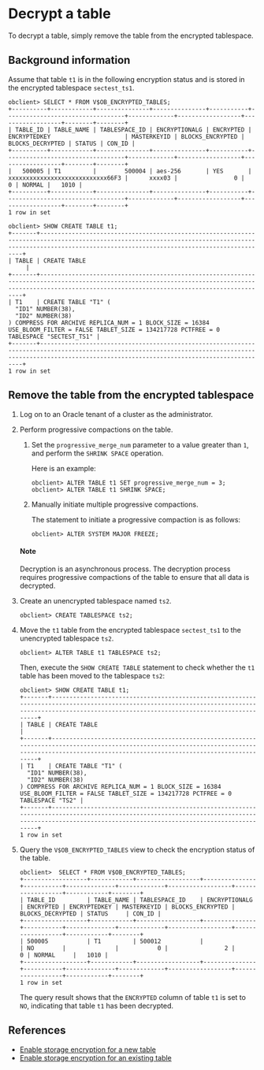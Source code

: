 # Decrypt a table

To decrypt a table, simply remove the table from the encrypted tablespace.

## Background information

Assume that table `t1` is in the following encryption status and is stored in the encrypted tablespace `sectest_ts1`.

```shell
obclient> SELECT * FROM V$OB_ENCRYPTED_TABLES;
+----------+------------+---------------+---------------+-----------+----------------------------------+-------------+------------------+------------------+--------+--------+
| TABLE_ID | TABLE_NAME | TABLESPACE_ID | ENCRYPTIONALG | ENCRYPTED | ENCRYPTEDKEY                     | MASTERKEYID | BLOCKS_ENCRYPTED | BLOCKS_DECRYPTED | STATUS | CON_ID |
+----------+------------+---------------+---------------+-----------+----------------------------------+-------------+------------------+------------------+--------+--------+
|   500005 | T1         |        500004 | aes-256       | YES       | xxxxxxxxxxxxxxxxxxxxxxxxxxxx66F3 |      xxxx03 |                0 |                0 | NORMAL |   1010 |
+----------+------------+---------------+---------------+-----------+----------------------------------+-------------+------------------+------------------+--------+--------+
1 row in set

obclient> SHOW CREATE TABLE t1;
+-------+-------------------------------------------------------------------------------------------------------------------------------------------------------------------------------------------------------------+
| TABLE | CREATE TABLE
     |
+-------+-------------------------------------------------------------------------------------------------------------------------------------------------------------------------------------------------------------+
| T1    | CREATE TABLE "T1" (
  "ID1" NUMBER(38),
  "ID2" NUMBER(38)
) COMPRESS FOR ARCHIVE REPLICA_NUM = 1 BLOCK_SIZE = 16384 USE_BLOOM_FILTER = FALSE TABLET_SIZE = 134217728 PCTFREE = 0  TABLESPACE "SECTEST_TS1" |
+-------+-------------------------------------------------------------------------------------------------------------------------------------------------------------------------------------------------------------+
1 row in set
```

## Remove the table from the encrypted tablespace

1. Log on to an Oracle tenant of a cluster as the administrator.

2. Perform progressive compactions on the table.

   1. Set the `progressive_merge_num` parameter to a value greater than `1`, and perform the `SHRINK SPACE` operation.

      Here is an example:

      ```shell
      obclient> ALTER TABLE t1 SET progressive_merge_num = 3;       
      obclient> ALTER TABLE t1 SHRINK SPACE;
      ```

   2. Manually initiate multiple progressive compactions.

      The statement to initiate a progressive compaction is as follows:

      ```shell
      obclient> ALTER SYSTEM MAJOR FREEZE;
      ```

   <main id="notice" type='explain'>
      <h4>Note</h4>
      <p>Decryption is an asynchronous process. The decryption process requires progressive compactions of the table to ensure that all data is decrypted. </p>
   </main>

3. Create an unencrypted tablespace named `ts2`.

   ```shell
   obclient> CREATE TABLESPACE ts2;
   ```

4. Move the `t1` table from the encrypted tablespace `sectest_ts1` to the unencrypted tablespace `ts2`.

   ```shell
   obclient> ALTER TABLE t1 TABLESPACE ts2;
   ```

   Then, execute the `SHOW CREATE TABLE` statement to check whether the `t1` table has been moved to the tablespace `ts2`:

   ```shell
   obclient> SHOW CREATE TABLE t1;
   +-------+-----------------------------------------------------------------------------------------------------------------------------------------------------------------------------------------------------+
   | TABLE | CREATE TABLE                                                                                                                                                                                        |
   +-------+-----------------------------------------------------------------------------------------------------------------------------------------------------------------------------------------------------+
   | T1    | CREATE TABLE "T1" (
     "ID1" NUMBER(38),
     "ID2" NUMBER(38)
   ) COMPRESS FOR ARCHIVE REPLICA_NUM = 1 BLOCK_SIZE = 16384 USE_BLOOM_FILTER = FALSE TABLET_SIZE = 134217728 PCTFREE = 0  TABLESPACE "TS2" |
   +-------+-----------------------------------------------------------------------------------------------------------------------------------------------------------------------------------------------------+
   1 row in set
   ```

5. Query the `V$OB_ENCRYPTED_TABLES` view to check the encryption status of the table.

   ```shell
   obclient>  SELECT * FROM V$OB_ENCRYPTED_TABLES;
   +------------------+------------+------------------+---------------+-----------+--------------+-------------+------------------+------------------+------------+--------+
   | TABLE_ID         | TABLE_NAME | TABLESPACE_ID    | ENCRYPTIONALG | ENCRYPTED | ENCRYPTEDKEY | MASTERKEYID | BLOCKS_ENCRYPTED | BLOCKS_DECRYPTED | STATUS     | CON_ID |
   +------------------+------------+------------------+---------------+-----------+--------------+-------------+------------------+------------------+------------+--------+
   | 500005           | T1         | 500012           |               | NO        |              |           0 |                2 |                0 | NORMAL     |   1010 |
   +------------------+------------+------------------+---------------+-----------+--------------+-------------+------------------+------------------+------------+--------+
   1 row in set
   ```

   The query result shows that the `ENCRYPTED` column of table `t1` is set to `NO`, indicating that table `t1` has been decrypted.

## References

* [Enable storage encryption for a new table](../300.data-storage-encryption-of-oracle-mode/100.configure-internal-storage-encryption-of-oracle-mode.md)
* [Enable storage encryption for an existing table](../300.data-storage-encryption-of-oracle-mode/200.set-storage-encryption-for-existing-tables-of-oracle-mode.md)
